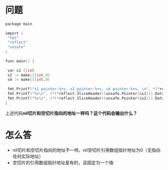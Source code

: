 # 问题
```go
package main  
  
import (  
 "fmt"  
 "reflect"  
 "unsafe"  
)  
  
func main() {  
  
 var s1 []int  
 s2 := make([]int,0)  
 s4 := make([]int,0)  
   
 fmt.Printf("s1 pointer:%+v, s2 pointer:%+v, s4 pointer:%+v, \n", *(*reflect.SliceHeader)(unsafe.Pointer(&s1)),*(*reflect.SliceHeader)(unsafe.Pointer(&s2)),*(*reflect.SliceHeader)(unsafe.Pointer(&s4)))  
 fmt.Printf("%v\n", (*(*reflect.SliceHeader)(unsafe.Pointer(&s1))).Data==(*(*reflect.SliceHeader)(unsafe.Pointer(&s2))).Data)  
 fmt.Printf("%v\n", (*(*reflect.SliceHeader)(unsafe.Pointer(&s2))).Data==(*(*reflect.SliceHeader)(unsafe.Pointer(&s4))).Data)  
}
```
上述代码**nil切片和空切片指向的地址一样吗？这个代码会输出什么？**
# 怎么答
 - nil切片和空切片指向的地址不一样。nil空切片引用数组指针地址为0（无指向任何实际地址）
 - 空切片的引用数组指针地址是有的，且固定为一个值
 
 